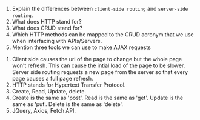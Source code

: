 1.  Explain the differences between `client-side routing` and `server-side routing`.
1.  What does HTTP stand for?
1.  What does CRUD stand for?
1.  Which HTTP methods can be mapped to the CRUD acronym that we use when interfacing with APIs/Servers.
1.  Mention three tools we can use to make AJAX requests

1)  Client side causes the url of the page to change but the whole page won't refresh. This can cause the intial load of the page to be slower. Server side routing requests a new page from the server so that every page causes a full page refresh.
2)  HTTP stands for Hypertext Transfer Protocol.
3)  Create, Read, Update, delete.
4)  Create is the same as 'post'. Read is the same as 'get'. Update is the same as 'put'. Delete is the same as 'delete'.
5)  JQuery, Axios, Fetch API.
